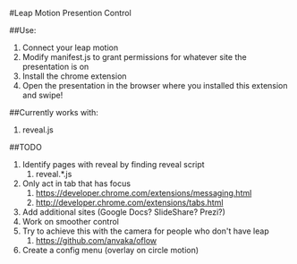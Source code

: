 #Leap Motion Presention Control

##Use:

1. Connect your leap motion
1. Modify manifest.js to grant permissions for whatever site the presentation is on
1. Install the chrome extension
1. Open the presentation in the browser where you installed this extension and swipe!


##Currently works with:

1. reveal.js


##TODO

1. Identify pages with reveal by finding reveal script
    1. reveal.\*.js
2. Only act in tab that has focus
    1. https://developer.chrome.com/extensions/messaging.html
    2. http://developer.chrome.com/extensions/tabs.html
3. Add additional sites (Google Docs? SlideShare? Prezi?)
4. Work on smoother control
5. Try to achieve this with the camera for people who don't have leap
    1. https://github.com/anvaka/oflow
6. Create a config menu (overlay on circle motion)

